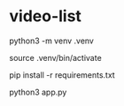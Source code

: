 # video-list

python3 -m venv .venv

source .venv/bin/activate

pip install -r requirements.txt

python3 app.py

